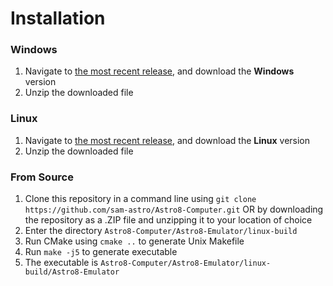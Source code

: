 
# Installation

### Windows

1. Navigate to [the most recent release](https://github.com/sam-astro/Astro8-Computer/releases), and download the **Windows** version
2. Unzip the downloaded file

### Linux

1. Navigate to [the most recent release](https://github.com/sam-astro/Astro8-Computer/releases), and download the **Linux** version
2. Unzip the downloaded file

### From Source

1. Clone this repository in a command line using `git clone https://github.com/sam-astro/Astro8-Computer.git` OR by downloading the repository as a .ZIP file and unzipping it to your location of choice
2. Enter the directory `Astro8-Computer/Astro8-Emulator/linux-build`
3. Run CMake using `cmake ..` to generate Unix Makefile
4. Run `make -j5` to generate executable
5. The executable is `Astro8-Computer/Astro8-Emulator/linux-build/Astro8-Emulator`
